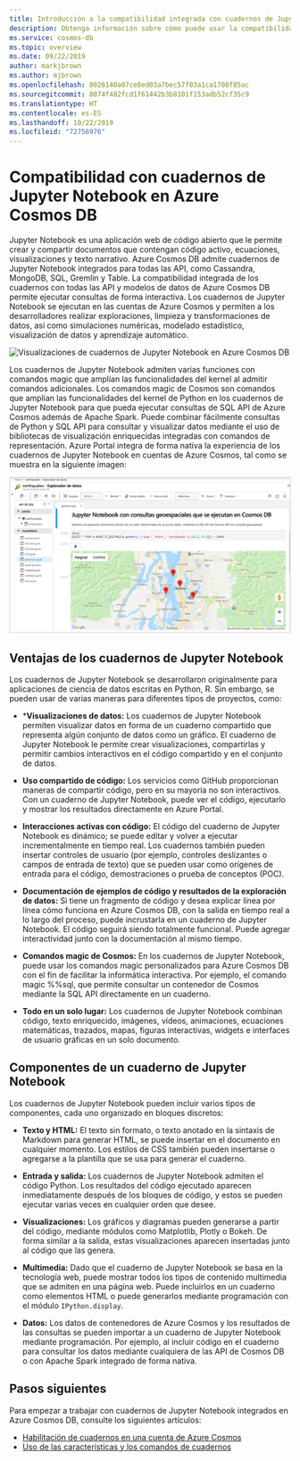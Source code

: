 ```yaml
---
title: Introducción a la compatibilidad integrada con cuadernos de Jupyter Notebook en Azure Cosmos DB
description: Obtenga información sobre cómo puede usar la compatibilidad integrada con los cuadernos de Jupyter Notebook en Azure Cosmos DB para ejecutar consultas de forma interactiva.
ms.service: cosmos-db
ms.topic: overview
ms.date: 09/22/2019
author: markjbrown
ms.author: mjbrown
ms.openlocfilehash: 8026140a07ce8ed03a7bec57f03a1ca1708f85ac
ms.sourcegitcommit: 8074f482fcd1f61442b3b8101f153adb52cf35c9
ms.translationtype: HT
ms.contentlocale: es-ES
ms.lasthandoff: 10/22/2019
ms.locfileid: "72756976"
---
```

# <a name="built-in-jupyter-notebooks-support-in-azure-cosmos-db"></a>Compatibilidad con cuadernos de Jupyter Notebook en Azure Cosmos DB

Jupyter Notebook es una aplicación web de código abierto que le permite crear y compartir documentos que contengan código activo, ecuaciones, visualizaciones y texto narrativo. Azure Cosmos DB admite cuadernos de Jupyter Notebook integrados para todas las API, como Cassandra, MongoDB, SQL, Gremlin y Table. La compatibilidad integrada de los cuadernos con todas las API y modelos de datos de Azure Cosmos DB permite ejecutar consultas de forma interactiva. Los cuadernos de Jupyter Notebook se ejecutan en las cuentas de Azure Cosmos y permiten a los desarrolladores realizar exploraciones, limpieza y transformaciones de datos, así como simulaciones numéricas, modelado estadístico, visualización de datos y aprendizaje automático.

![Visualizaciones de cuadernos de Jupyter Notebook en Azure Cosmos DB](./media/cosmosdb-jupyter-notebooks/cosmos-notebooks-overview.png)

Los cuadernos de Jupyter Notebook admiten varias funciones con comandos magic que amplían las funcionalidades del kernel al admitir comandos adicionales. Los comandos magic de Cosmos son comandos que amplían las funcionalidades del kernel de Python en los cuadernos de Jupyter Notebook para que pueda ejecutar consultas de SQL API de Azure Cosmos además de Apache Spark. Puede combinar fácilmente consultas de Python y SQL API para consultar y visualizar datos mediante el uso de bibliotecas de visualización enriquecidas integradas con comandos de representación.
Azure Portal integra de forma nativa la experiencia de los cuadernos de Jupyter Notebook en cuentas de Azure Cosmos, tal como se muestra en la siguiente imagen:

![Compatibilidad con cuadernos de Jupyter en Azure Cosmos DB](./media/cosmosdb-jupyter-notebooks/jupyter-notebooks-portal.png)

## <a name="benefits-of-jupyter-notebooks"></a>Ventajas de los cuadernos de Jupyter Notebook

Los cuadernos de Jupyter Notebook se desarrollaron originalmente para aplicaciones de ciencia de datos escritas en Python, R. Sin embargo, se pueden usar de varias maneras para diferentes tipos de proyectos, como:

* ***Visualizaciones de datos:** Los cuadernos de Jupyter Notebook permiten visualizar datos en forma de un cuaderno compartido que representa algún conjunto de datos como un gráfico. El cuaderno de Jupyter Notebook le permite crear visualizaciones, compartirlas y permitir cambios interactivos en el código compartido y en el conjunto de datos.

* **Uso compartido de código:** Los servicios como GitHub proporcionan maneras de compartir código, pero en su mayoría no son interactivos. Con un cuaderno de Jupyter Notebook, puede ver el código, ejecutarlo y mostrar los resultados directamente en Azure Portal.

* **Interacciones activas con código:** El código del cuaderno de Jupyter Notebook es dinámico; se puede editar y volver a ejecutar incrementalmente en tiempo real. Los cuadernos también pueden insertar controles de usuario (por ejemplo, controles deslizantes o campos de entrada de texto) que se pueden usar como orígenes de entrada para el código, demostraciones o prueba de conceptos (POC).

* **Documentación de ejemplos de código y resultados de la exploración de datos:** Si tiene un fragmento de código y desea explicar línea por línea cómo funciona en Azure Cosmos DB, con la salida en tiempo real a lo largo del proceso, puede incrustarla en un cuaderno de Jupyter Notebook. El código seguirá siendo totalmente funcional. Puede agregar interactividad junto con la documentación al mismo tiempo.

* **Comandos magic de Cosmos:** En los cuadernos de Jupyter Notebook, puede usar los comandos magic personalizados para Azure Cosmos DB con el fin de facilitar la informática interactiva. Por ejemplo, el comando magic %%sql, que permite consultar un contenedor de Cosmos mediante la SQL API directamente en un cuaderno.

* **Todo en un solo lugar:** Los cuadernos de Jupyter Notebook combinan código, texto enriquecido, imágenes, vídeos, animaciones, ecuaciones matemáticas, trazados, mapas, figuras interactivas, widgets e interfaces de usuario gráficas en un solo documento.

## <a name="components-of-a-jupyter-notebook"></a>Componentes de un cuaderno de Jupyter Notebook

Los cuadernos de Jupyter Notebook pueden incluir varios tipos de componentes, cada uno organizado en bloques discretos:

* **Texto y HTML:** El texto sin formato, o texto anotado en la sintaxis de Markdown para generar HTML, se puede insertar en el documento en cualquier momento. Los estilos de CSS también pueden insertarse o agregarse a la plantilla que se usa para generar el cuaderno.

* **Entrada y salida:** Los cuadernos de Jupyter Notebook admiten el código Python. Los resultados del código ejecutado aparecen inmediatamente después de los bloques de código, y estos se pueden ejecutar varias veces en cualquier orden que desee.

* **Visualizaciones:** Los gráficos y diagramas pueden generarse a partir del código, mediante módulos como Matplotlib, Plotly o Bokeh. De forma similar a la salida, estas visualizaciones aparecen insertadas junto al código que las genera.

* **Multimedia:** Dado que el cuaderno de Jupyter Notebook se basa en la tecnología web, puede mostrar todos los tipos de contenido multimedia que se admiten en una página web. Puede incluirlos en un cuaderno como elementos HTML o puede generarlos mediante programación con el módulo `IPython.display`.

* **Datos:** Los datos de contenedores de Azure Cosmos y los resultados de las consultas se pueden importar a un cuaderno de Jupyter Notebook mediante programación. Por ejemplo, al incluir código en el cuaderno para consultar los datos mediante cualquiera de las API de Cosmos DB o con Apache Spark integrado de forma nativa.

## <a name="next-steps"></a>Pasos siguientes

Para empezar a trabajar con cuadernos de Jupyter Notebook integrados en Azure Cosmos DB, consulte los siguientes artículos:

* [Habilitación de cuadernos en una cuenta de Azure Cosmos](enable-notebooks.md)
* [Uso de las características y los comandos de cuadernos](use-notebook-features-and-commands.md)



